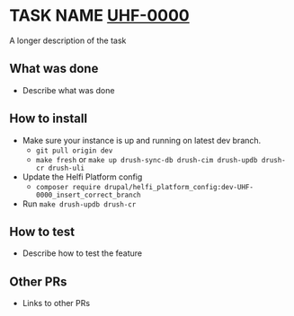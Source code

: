 # TASK NAME [UHF-0000](https://helsinkisolutionoffice.atlassian.net/browse/UHF-0000)
A longer description of the task

## What was done
* Describe what was done

## How to install
* Make sure your instance is up and running on latest dev branch.
    * `git pull origin dev`
    * `make fresh` or `make up drush-sync-db drush-cim drush-updb drush-cr drush-uli`
* Update the Helfi Platform config
    * `composer require drupal/helfi_platform_config:dev-UHF-0000_insert_correct_branch`
* Run `make drush-updb drush-cr`

## How to test
* Describe how to test the feature

## Other PRs
* Links to other PRs
